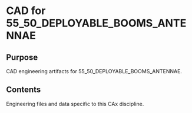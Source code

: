 # CAD for 55_50_DEPLOYABLE_BOOMS_ANTENNAE

## Purpose
CAD engineering artifacts for 55_50_DEPLOYABLE_BOOMS_ANTENNAE.

## Contents
Engineering files and data specific to this CAx discipline.
